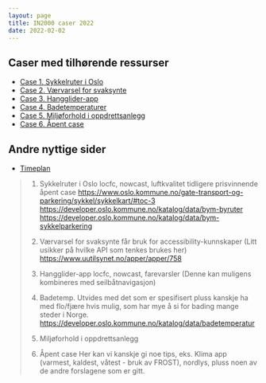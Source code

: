 ```yaml
---
layout: page
title: IN2000 caser 2022
date: 2022-02-02
---
```


## Caser med tilhørende ressurser

- [Case 1. Sykkelruter i Oslo](./1-sykkelruter)
- [Case 2. Værvarsel for svaksynte](./2-svaksynte)
- [Case 3. Hangglider-app](./3-hangglider)
- [Case 4. Badetemperaturer](./4-badetemp)
- [Case 5. Miljøforhold i oppdrettsanlegg](./5-oppdrett)
- [Case 6. Åpent case](./6-opencase)

## Andre nyttige sider

- [Timeplan](https://www.uio.no/studier/emner/matnat/ifi/IN2000/v22/timeplan/index.html)



> 1. Sykkelruter i Oslo
>     locfc, nowcast, luftkvalitet
>     tidligere prisvinnende åpent case
>     <https://www.oslo.kommune.no/gate-transport-og-parkering/sykkel/sykkelkart/#toc-3>
>     <https://developer.oslo.kommune.no/katalog/data/bym-byruter>
>     <https://developer.oslo.kommune.no/katalog/data/bym-sykkelparkering>
>
>
> 2. Værvarsel for svaksynte
>     får bruk for accessibility-kunnskaper
>     (Litt usikker på hvilke API som tenkes brukes her)
>     <https://www.uutilsynet.no/apper/apper/758>
>
> 3. Hangglider-app
>     locfc, nowcast, farevarsler
>     (Denne kan muligens kombineres med seilbåtnavigasjon)
>
> 4. Badetemp. Utvides med det som er spesifisert pluss kanskje ha med flo/fjære hvis mulig, som har mye å si for bading mange steder i Norge.
>    https://developer.oslo.kommune.no/katalog/data/badetemperatur
>
> 5. Miljøforhold i oppdrettsanlegg
>
> 6. Åpent case
>     Her kan vi kanskje gi noe tips, eks. Klima app (varmest, kaldest, våtest -
>     bruk av FROST), nordlys, pluss noen av de andre forslagene som er gitt.
